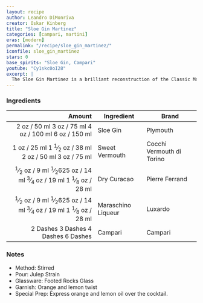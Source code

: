 ```yaml
---
layout: recipe
author: Leandro DiMonriva
creator: Oskar Kinberg
title: "Sloe Gin Martinez"
categories: [campari, martini]
eras: [modern]
permalink: "/recipe/sloe_gin_martinez/"
iconfile: sloe_gin_martinez
stars: 0
base_spirits: "Sloe Gin, Campari"
youtube: "Cy1skc0oI28"
excerpt: |
  The Sloe Gin Martinez is a brilliant reconstruction of the Classic Martinez. It was created by London Barman, Oskar Kinberg while he ran his own speakeasy style bar Oskar's Bar in the basement of the, now defunct, Michelin Star restaurant Dabbous.
---
```


### Ingredients

|   Amount | Ingredient         | Brand                     |
| -------: | ------------------ | ------------------------- |
|     <span class="onex active">2 oz  / 50 ml</span> <span class="onehalfx">3 oz  / 75 ml</span> <span class="twox">4 oz  / 100 ml</span> <span class="threex">6 oz  / 150 ml</span>| Sloe Gin           | Plymouth                  |
|     <span class="onex active">1 oz  / 25 ml</span> <span class="onehalfx">1 <sup>1</sup>&frasl;<sub>2</sub> oz  / 38 ml</span> <span class="twox">2 oz  / 50 ml</span> <span class="threex">3 oz  / 75 ml</span>| Sweet Vermouth     | Cocchi Vermouth di Torino |
| <span class="onex active"> <sup>1</sup>&frasl;<sub>2</sub> oz  / 9 ml</span> <span class="onehalfx"> <sup>1</sup>&frasl;<sub>2</sub>625 oz  / 14 ml</span> <span class="twox"> <sup>3</sup>&frasl;<sub>4</sub> oz  / 19 ml</span> <span class="threex">1 <sup>1</sup>&frasl;<sub>8</sub> oz  / 28 ml</span>| Dry Curacao        | Pierre Ferrand            |
| <span class="onex active"> <sup>1</sup>&frasl;<sub>2</sub> oz  / 9 ml</span> <span class="onehalfx"> <sup>1</sup>&frasl;<sub>2</sub>625 oz  / 14 ml</span> <span class="twox"> <sup>3</sup>&frasl;<sub>4</sub> oz  / 19 ml</span> <span class="threex">1 <sup>1</sup>&frasl;<sub>8</sub> oz  / 28 ml</span>| Maraschino Liqueur | Luxardo                   |
| <span class="onex active">2 Dashes </span> <span class="onehalfx">3 Dashes </span> <span class="twox">4 Dashes </span> <span class="threex">6 Dashes </span>| Campari            | Campari                   |

### Notes

- Method: Stirred
- Pour: Julep Strain
- Glassware: Footed Rocks Glass
- Garnish: Orange and lemon twist
- Special Prep: Express orange and lemon oil over the cocktail.

    
<script type="application/ld+json">
{
  "@context": "https://schema.org",
  "@type": "Recipe",
  "author": {
    "@type": "Person",
    "name": "{{ page.author }}"
    },
  "description": "{{ page.excerpt | strip_html | replace: '"', "'" }}",
  "image": "{% for ingredient in site.data[page.iconfile].images.ingredient limit: 1 %}{{ ingredient.url }}{% endfor %}",
  "recipeIngredient": [  "2 oz Sloe Gin",
  "1 oz Sweet Vermouth",
  "0.375 oz Dry Curacao ",
  "0.375 oz Maraschino Liqueur",
  "2 Dashes Campari "],
  "name": "{{ page.title }}",
  "recipeInstructions": [
      {
    '@type': 'HowToStep',
    'text': '- Method: Stirred
'
  },  {
    '@type': 'HowToStep',
    'text': '- Pour: Julep Strain
'
  },  {
    '@type': 'HowToStep',
    'text': '- Glassware: Footed Rocks Glass
'
  },  {
    '@type': 'HowToStep',
    'text': '- Garnish: Orange and lemon twist
'
  },  {
    '@type': 'HowToStep',
    'text': '- Special Prep: Express orange and lemon oil over the cocktail.
'
  }
    ],
  "recipeYield": "1 cocktail",
  "recipeCategory": "cocktail",
  "aggregateRating": "{%- if page.stars -%}{%- include stars_metadata.html %} out of 5{% else %}NA{%- endif -%}",
  "recipeCuisine": "global",
  "prepTime": "PT20M",
  "cookTime": "PT15S",
  "keywords": "{{ page.title }}, cocktail, {{ page.eras }}, {%- include category_metadata.html -%}, {%- include spirits_metadata.html -%}",
}
</script>

    